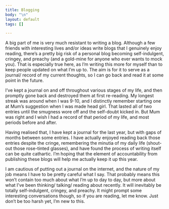 ```yaml
---
title: Blogging
body: "\n"
layout: default
tags: []

---
```

A big part of me is very much resistant to writing a blog. Although a few friends with interesting lives and/or ideas write blogs that I genuinely enjoy reading, there’s a pretty big risk of a personal blog becoming self-indulgent, cringey, and preachy (and a gold-mine for anyone who ever wants to mock you). That is especially true here, as I’m writing this more for myself than to keep people updated on what I’m up to. The aim is for it to serve as a journal/ record of my current thoughts, so I can go back and read it at some point in the future. 

I’ve kept a journal on and off throughout various stages of my life, and then promptly gone back and destroyed them at first re-reading.  My longest streak was around when I was 9-10, and I distinctly remember starting one at Mum’s suggestion when I was made head girl. That lasted all of two entries until the smugness wore off and the self-doubt kicked in. But Mum was right and I wish I had a record of that period of my life, and most periods before and after. 

Having realised that, I have kept a journal for the last year, but with gaps of months between some entries. I have actually enjoyed reading back those entries despite the cringe, remembering the minutia of my daily life (shout-out those rose-tinted glasses), and have found the process of writing itself can be quite cathartic. I’m hoping that the element of accountability from publishing these blogs will help me actually keep it up this year.

I am cautious of putting out a journal on the internet, and the nature of my job means I have to be pretty careful what I say. That probably means this won’t contain too much about what I’m up to day to day, but more about what I’ve been thinking/ talking/ reading about recently. It will inevitably be totally self-indulgent, cringey, and preachy. It might prompt some interesting conversations though, so if you are reading, let me know. Just don’t be too harsh yet, I’m new to this.
